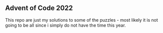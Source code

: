 ## Advent of Code 2022

This repo are just my solutions to some of the puzzles - most likely it is not going to be all since i simply do not have the time this year.
